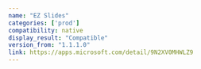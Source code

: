 ```yaml
---
name: "EZ Slides"
categories: ['prod']
compatibility: native
display_result: "Compatible"
version_from: "1.1.1.0"
link: https://apps.microsoft.com/detail/9N2XV0MHWLZ9
---
```

